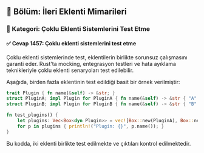 ## 📘 Bölüm: İleri Eklenti Mimarileri  
### 🔹 Kategori: Çoklu Eklenti Sistemlerini Test Etme  
#### ✅ Cevap 1457: Çoklu eklenti sistemlerini test etme

Çoklu eklenti sistemlerinde test, eklentilerin birlikte sorunsuz çalışmasını garanti eder. Rust'ta mocking, entegrasyon testleri ve hata ayıklama teknikleriyle çoklu eklenti senaryoları test edilebilir.

Aşağıda, birden fazla eklentinin test edildiği basit bir örnek verilmiştir:

```rust
trait Plugin { fn name(&self) -> &str; }
struct PluginA; impl Plugin for PluginA { fn name(&self) -> &str { "A" } }
struct PluginB; impl Plugin for PluginB { fn name(&self) -> &str { "B" } }

fn test_plugins() {
    let plugins: Vec<Box<dyn Plugin>> = vec![Box::new(PluginA), Box::new(PluginB)];
    for p in plugins { println!("Plugin: {}", p.name()); }
}
```
Bu kodda, iki eklenti birlikte test edilmekte ve çıktıları kontrol edilmektedir.
